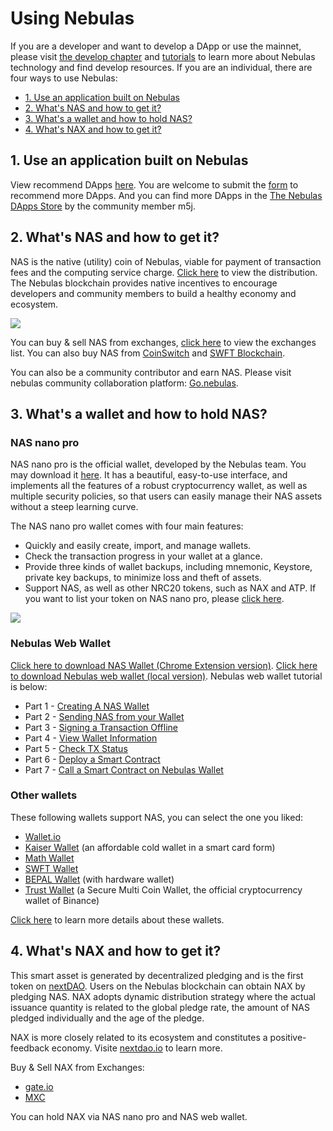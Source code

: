 # Using Nebulas

If you are a developer and want to develop a DApp or use the mainnet, please visit [the develop chapter](go-nebulas/README.html) and [tutorials](go-nebulas/tutorials/README.html) to learn more about Nebulas technology and find develop resources. If you are an individual, there are four ways to use Nebulas:

* [1. Use an application built on Nebulas](#use-an-application-built-on-nebulas)
* [2. What's NAS and how to get it?](#whats-nas-and-how-to-get-it)
* [3. What's a wallet and how to hold NAS?](#what-s-a-wallet-and-how-to-hold-nas)
* [4. What's NAX and how to get it?](#whats-nax-and-how-to-get-it)


## 1. Use an application built on Nebulas

View recommend DApps [here](https://nebulas.io/dapps.html). You are welcome to submit the [form](https://www.wenjuan.com/s/iEb2UnS/) to recommend more DApps. And you can find more DApps in the [The Nebulas DApps Store](https://www.nebulasdapps.com/) by the community member m5j.

## 2. What's NAS and how to get it?

NAS is the native (utility) coin of Nebulas, viable for payment of transaction fees and the computing service charge. [Click here](https://nebulas.io/transparency.html) to view the distribution. The Nebulas blockchain provides native incentives to encourage developers and community members to build a healthy economy and ecosystem.

![](https://nebulas.io/assets/images/community/token-flow.gif)

You can buy & sell NAS from exchanges, [click here](https://nebulas.io/nas.html) to view the exchanges list. You can also buy NAS from [CoinSwitch](https://exchange.nebulas.io) and [SWFT Blockchain](https://www.swft.pro/#/home).

You can also be a community contributor and earn NAS. Please visit nebulas community collaboration platform: [Go.nebulas](https://go.nebulas.io).

## 3. What's a wallet and how to hold NAS?

### NAS nano pro
NAS nano pro is the official wallet, developed by the Nebulas team. You may download it [here](https://nano.nebulas.io/index_en.html). It has a beautiful, easy-to-use interface, and implements all the features of a robust cryptocurrency wallet, as well as multiple security policies, so that users can easily manage their NAS assets without a steep learning curve.

The NAS nano pro wallet comes with four main features:

* Quickly and easily create, import, and manage wallets.
* Check the transaction progress in your wallet at a glance.
* Provide three kinds of wallet backups, including mnemonic, Keystore, private key backups, to minimize loss and theft of assets.
* Support NAS, as well as other NRC20 tokens, such as NAX and ATP. If you want to list your token on NAS nano pro, please [click here](http://va.mikecrm.com/OXmbhsJ).

![](/resources/nano_app_capture_en.png)

### Nebulas Web Wallet

[Click here to download NAS Wallet (Chrome Extension version)](https://chrome.google.com/webstore/detail/nasextwallet/gehjkhmhclgnkkhpfamakecfgakkfkco). [Click here to download Nebulas web wallet (local version)](https://github.com/nebulasio/web-wallet). Nebulas web wallet tutorial is below:

- Part 1 - [Creating A NAS Wallet](https://medium.com/nebulasio/creating-a-nas-wallet-9d01b5fa2df6)
- Part 2 - [Sending NAS from your Wallet](https://medium.com/nebulasio/sending-nas-from-your-wallet-be1b958c4e5d)
- Part 3 - [Signing a Transaction Offline](https://medium.com/nebulasio/signing-a-transaction-offline-ae8278f45201)
- Part 4 - [View Wallet Information](https://medium.com/nebulasio/view-wallet-information-fcea3ea35d94)
- Part 5 - [Check TX Status](https://medium.com/nebulasio/check-tx-status-8dc7dd9b79de)
- Part 6 - [Deploy a Smart Contract](https://medium.com/nebulasio/deploy-a-smart-contract-1e781e13c22e)
- Part 7 - [Call a Smart Contract on Nebulas Wallet](https://medium.com/nebulasio/call-a-smart-contract-on-nebulas-3522038aec18)

### Other wallets

These following wallets support NAS, you can select the one you liked:

* [Wallet.io](https://wallet.io/)
* [Kaiser Wallet](http://www.kisc.io/) (an affordable cold wallet in a smart card form)
* [Math Wallet](http://www.mathwallet.org/en/)
* [SWFT Wallet](https://www.swft.pro/#/home)
* [BEPAL Wallet](https://bepal.pro/) (with hardware wallet)
* [Trust Wallet](https://trustwallet.com/) (a Secure Multi Coin Wallet, the official cryptocurrency wallet of Binance)

[Click here](https://nebulas.io/wallets.html) to learn more details about these wallets.

## 4. What's NAX and how to get it?

This smart asset is generated by decentralized pledging and is the first token on [nextDAO](https://nextdao.io). Users on the Nebulas blockchain can obtain NAX by pledging NAS. NAX adopts dynamic distribution strategy where the actual issuance quantity is related to the global pledge rate, the amount of NAS pledged individually and the age of the pledge.

NAX is more closely related to its ecosystem and constitutes a positive-feedback economy. Visite [nextdao.io](https://nexedao.io) to learn more.

Buy & Sell NAX from Exchanges:

* [gate.io](https://gate.io)
* [MXC](https://www.mxc.com/)

You can hold NAX via NAS nano pro and NAS web wallet.

